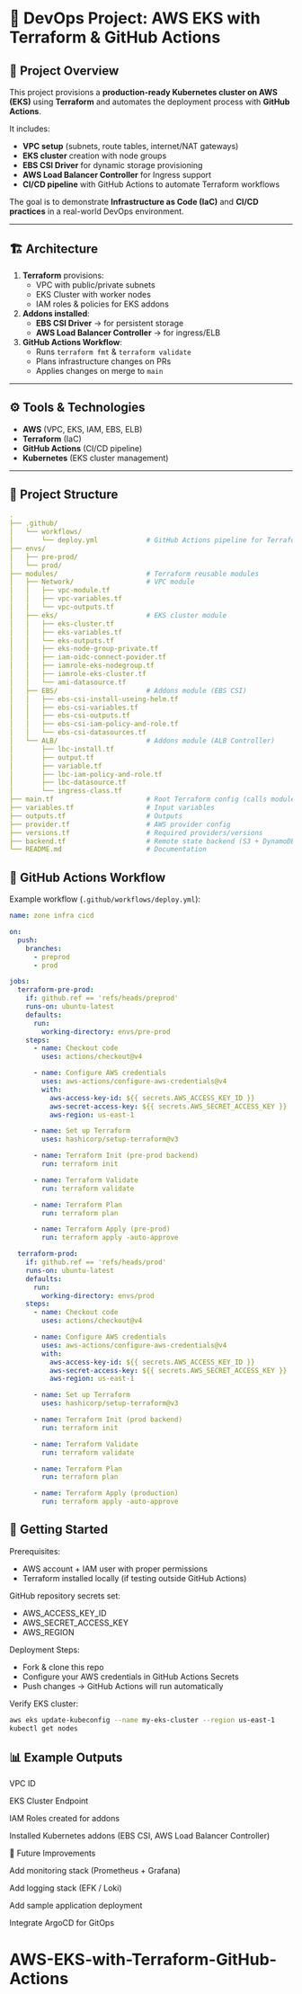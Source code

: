 # 🚀 DevOps Project: AWS EKS with Terraform & GitHub Actions  

## 📌 Project Overview  
This project provisions a **production-ready Kubernetes cluster on AWS (EKS)** using **Terraform** and automates the deployment process with **GitHub Actions**.  

It includes:  
- **VPC setup** (subnets, route tables, internet/NAT gateways)  
- **EKS cluster** creation with node groups  
- **EBS CSI Driver** for dynamic storage provisioning  
- **AWS Load Balancer Controller** for Ingress support  
- **CI/CD pipeline** with GitHub Actions to automate Terraform workflows  

The goal is to demonstrate **Infrastructure as Code (IaC)** and **CI/CD practices** in a real-world DevOps environment.  

---

## 🏗️ Architecture  
1. **Terraform** provisions:  
   - VPC with public/private subnets  
   - EKS Cluster with worker nodes  
   - IAM roles & policies for EKS addons  
2. **Addons installed**:  
   - **EBS CSI Driver** → for persistent storage  
   - **AWS Load Balancer Controller** → for ingress/ELB  
3. **GitHub Actions Workflow**:  
   - Runs `terraform fmt` & `terraform validate`  
   - Plans infrastructure changes on PRs  
   - Applies changes on merge to `main`  

---

## ⚙️ Tools & Technologies  
- **AWS** (VPC, EKS, IAM, EBS, ELB)  
- **Terraform** (IaC)  
- **GitHub Actions** (CI/CD pipeline)  
- **Kubernetes** (EKS cluster management)  

---

## 📂 Project Structure 
```yaml 
.
├── .github/
│   └── workflows/
│       └── deploy.yml            # GitHub Actions pipeline for Terraform
├── envs/
│   ├── pre-prod/
│   └── prod/
├── modules/                      # Terraform reusable modules
│   ├── Network/                  # VPC module
│   │   ├── vpc-module.tf
│   │   ├── vpc-variables.tf
│   │   └── vpc-outputs.tf
│   ├── eks/                      # EKS cluster module
│   │   ├── eks-cluster.tf
│   │   ├── eks-variables.tf
│   │   └── eks-outputs.tf
│   │   ├── eks-node-group-private.tf
│   │   ├── iam-oidc-connect-povider.tf
│   │   ├── iamrole-eks-nodegroup.tf
│   │   ├── iamrole-eks-cluster.tf
│   │   └── ami-datasource.tf
│   ├── EBS/                      # Addons module (EBS CSI)
│   │   ├── ebs-csi-install-useing-helm.tf
│   │   ├── ebs-csi-variables.tf
│   │   ├── ebs-csi-outputs.tf
│   │   ├── ebs-csi-iam-policy-and-role.tf
│   │   └── ebs-csi-datasources.tf
│   └── ALB/                      # Addons module (ALB Controller)
│       ├── lbc-install.tf
│       ├── output.tf
│       ├── variable.tf
│       ├── lbc-iam-policy-and-role.tf
│       ├── lbc-datasource.tf
│       └── ingress-class.tf
├── main.tf                       # Root Terraform config (calls modules)
├── variables.tf                  # Input variables
├── outputs.tf                    # Outputs
├── provider.tf                   # AWS provider config
├── versions.tf                   # Required providers/versions
├── backend.tf                    # Remote state backend (S3 + DynamoDB)
└── README.md                     # Documentation
```

## 🚦 GitHub Actions Workflow  
Example workflow (`.github/workflows/deploy.yml`):  

```yaml
name: zone infra cicd

on:
  push:
    branches:
      - preprod
      - prod

jobs:
  terraform-pre-prod:
    if: github.ref == 'refs/heads/preprod'
    runs-on: ubuntu-latest
    defaults:
      run:
        working-directory: envs/pre-prod
    steps:
      - name: Checkout code
        uses: actions/checkout@v4

      - name: Configure AWS credentials
        uses: aws-actions/configure-aws-credentials@v4
        with:
          aws-access-key-id: ${{ secrets.AWS_ACCESS_KEY_ID }}
          aws-secret-access-key: ${{ secrets.AWS_SECRET_ACCESS_KEY }}
          aws-region: us-east-1

      - name: Set up Terraform
        uses: hashicorp/setup-terraform@v3

      - name: Terraform Init (pre-prod backend)
        run: terraform init

      - name: Terraform Validate
        run: terraform validate

      - name: Terraform Plan
        run: terraform plan

      - name: Terraform Apply (pre-prod)
        run: terraform apply -auto-approve

  terraform-prod:
    if: github.ref == 'refs/heads/prod'
    runs-on: ubuntu-latest
    defaults:
      run:
        working-directory: envs/prod
    steps:
      - name: Checkout code
        uses: actions/checkout@v4

      - name: Configure AWS credentials
        uses: aws-actions/configure-aws-credentials@v4
        with:
          aws-access-key-id: ${{ secrets.AWS_ACCESS_KEY_ID }}
          aws-secret-access-key: ${{ secrets.AWS_SECRET_ACCESS_KEY }}
          aws-region: us-east-1

      - name: Set up Terraform
        uses: hashicorp/setup-terraform@v3

      - name: Terraform Init (prod backend)
        run: terraform init

      - name: Terraform Validate
        run: terraform validate

      - name: Terraform Plan
        run: terraform plan

      - name: Terraform Apply (production)
        run: terraform apply -auto-approve
``` 
##  🚀 Getting Started
Prerequisites: 
 - AWS account + IAM user with proper permissions
 - Terraform installed locally (if testing outside GitHub Actions)

GitHub repository secrets set:
 - AWS_ACCESS_KEY_ID
 - AWS_SECRET_ACCESS_KEY
 - AWS_REGION

Deployment Steps: 
 - Fork & clone this repo
 - Configure your AWS credentials in GitHub Actions Secrets
 - Push changes → GitHub Actions will run automatically

Verify EKS cluster:
```bash
aws eks update-kubeconfig --name my-eks-cluster --region us-east-1
kubectl get nodes
```
##  📊 Example Outputs

VPC ID

EKS Cluster Endpoint

IAM Roles created for addons

Installed Kubernetes addons (EBS CSI, AWS Load Balancer Controller)

🌟 Future Improvements

Add monitoring stack (Prometheus + Grafana)

Add logging stack (EFK / Loki)

Add sample application deployment

Integrate ArgoCD for GitOps

# AWS-EKS-with-Terraform-GitHub-Actions

